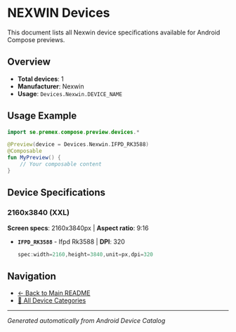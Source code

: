 # NEXWIN Devices

This document lists all Nexwin device specifications available for Android Compose previews.

## Overview

- **Total devices**: 1
- **Manufacturer**: Nexwin
- **Usage**: `Devices.Nexwin.DEVICE_NAME`

## Usage Example

```kotlin
import se.premex.compose.preview.devices.*

@Preview(device = Devices.Nexwin.IFPD_RK3588)
@Composable
fun MyPreview() {
    // Your composable content
}
```

## Device Specifications

### 2160x3840 (XXL)

**Screen specs**: 2160x3840px | **Aspect ratio**: 9:16

- **`IFPD_RK3588`** - Ifpd Rk3588 | **DPI**: 320
  ```kotlin
  spec:width=2160,height=3840,unit=px,dpi=320
  ```

## Navigation

- [← Back to Main README](../../README.md)
- [📱 All Device Categories](../README.md)

---
*Generated automatically from Android Device Catalog*
